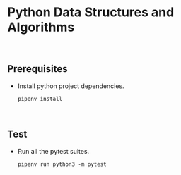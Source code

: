 # Python Data Structures and Algorithms

<br>

## Prerequisites 

* Install python project dependencies.
    ```
    pipenv install
    ```

<br>

## Test

* Run all the pytest suites.
    ```
    pipenv run python3 -m pytest
    ```
